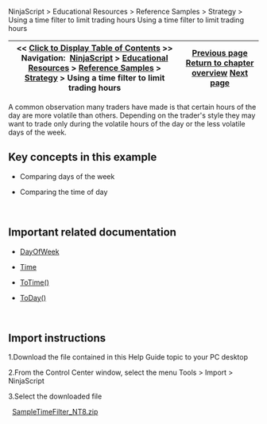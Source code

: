 ﻿
NinjaScript \> Educational Resources \> Reference Samples \> Strategy \> Using a time filter to limit trading hours
Using a time filter to limit trading hours

| \<\< [Click to Display Table of Contents](using_a_time_filter_to_limit_t.md) \>\> **Navigation:**     [NinjaScript](ninjascript-1.md) \> [Educational Resources](educational_resources-1.md) \> [Reference Samples](reference_samples-1.md) \> [Strategy](strategy2-1.md) \> Using a time filter to limit trading hours | [Previous page](trading_crossovers-1.md) [Return to chapter overview](strategy2-1.md) [Next page](using_cancelorder_method_to_ca-1.md) |
| --- | --- |

A common observation many traders have made is that certain hours of the day are more volatile than others.
Depending on the trader's style they may want to trade only during the volatile hours of the day or the less volatile days of the week.
 
## Key concepts in this example
- Comparing days of the week

- Comparing the time of day

 
## Important related documentation
- [DayOfWeek](tradinghours-1.md)

- [Time](time-1.md)

- [ToTime()](totime-1.md)

- [ToDay()](today-1.md)

 
## Import instructions
1\.Download the file contained in this Help Guide topic to your PC desktop

2\.From the Control Center window, select the menu Tools \> Import \> NinjaScript

3\.Select the downloaded file

 
[SampleTimeFilter\_NT8\.zip](samples/SampleTimeFilter_NT8.zip)
